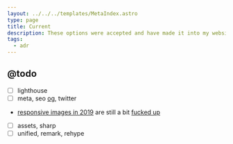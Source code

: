 ```yaml
---
layout: ../../../templates/MetaIndex.astro
type: page
title: Current
description: These options were accepted and have made it into my website.
tags:
  - adr
---
```


## @todo

- [ ] lighthouse
- [ ] meta, seo [og](https://developers.facebook.com/docs/sharing/webmasters#markup), twitter
- [responsive images in 2019](https://ericportis.com/posts/2014/srcset-sizes/#part-2) are still a bit [fucked up](https://cloudfour.com/thinks/the-real-conflict-behind-picture-and-srcset/)
- [ ] assets, sharp
- [ ] unified, remark, rehype
